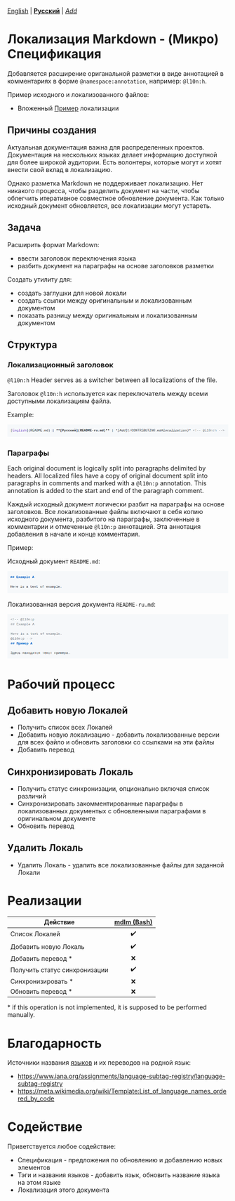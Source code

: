 [English](README.md) | **[Русский](README-ru.md)** | *[Add](/CONTRIBUTING.md#localization)* <!-- @l10n:h -->
<!-- @l10n:p
# Markdown Localization - (Micro) Specification

Introducing extension of the original markup format with annotations in comments in the form of `@namespace:annotation`, example: `@l10n:h`.

Example of original and localized files:
* Nested [Example](example/README.md) localization
@l10n:p -->
# Локализация Markdown - (Микро) Спецификация

Добавляется расширение ориганальной разметки в виде аннотацией в комментариях в форме `@namespace:annotation`, например: `@l10n:h`.

Пример исходного и локализованного файлов:
* Вложенный [Пример](example/README.md) локализации

<!-- @l10n:p
## Motivation

Comprehensive documentation is important for distributed projects.
Documentation in multiple languages makes the information available to wider audience.
There are volunteers, who can and want to contribute with localization.

However, Markdown markup does not support localization.
There is no process to chunk doc in pieces to facilitate iterative collaborative document update.
As soon as a original document is updated, all localizations can become outdated.
@l10n:p -->
## Причины создания

Актуальная документация важна для распределенных проектов.
Документация на нескольких языках делает информацию доступной для более широкой аудитории.
Есть волонтеры, которые могут и хотят внести свой вклад в локализацию.

Однако разметка Markdown не поддерживает локализацию.
Нет никакого процесса, чтобы разделить документ на части, чтобы облегчить итеративное совместное обновление документа.
Как только исходный документ обновляется, все локализации могут устареть.

<!-- @l10n:p
## Objective

Enhance Markdown format:
* introduce language switching header
* split document into paragraphs based on markup headers

Create utility to:
* generate stubs for a new locale
* create references between original and localized document
* show the difference between original and localized document
@l10n:p -->
## Задача

Расширить формат Markdown:
* ввести заголовок переключения языка
* разбить документ на параграфы на основе заголовков разметки

Создать утилиту для:
* создать заглушки для новой локали
* создать ссылки между оригинальным и локализованным документом
* показать разницу между оригинальным и локализованным документом

<!-- @l10n:p
## Structure
@l10n:p -->
## Структура

<!-- @l10n:p
### Localization Header

`@l10n:h` Header serves as a switcher between all localizations of the file.

Example:

![Localization Header Example](https://raw.githubusercontent.com/markdown-l10n/markdown-l10n-spec/assets/example-header.png)
@l10n:p -->
### Локализационный заголовок

`@l10n:h` Header serves as a switcher between all localizations of the file.

Заголовок `@l10n:h` используется как переключатель между всеми доступными локализациям файла.

Example:

![Пример локализационного заголовка](https://raw.githubusercontent.com/markdown-l10n/markdown-l10n-spec/assets/example-header.png)

<!-- @l10n:p
### Paragraphs

Each original document is logically split into paragraphs delimited by headers. All localized files have a copy of original document split into paragraphs in comments and marked with a `@l10n:p` annotation. This annotation is added to the start and end of the paragraph comment.

Example:

Original document `README.md`:

![Localization Paragraph Example - original document](https://raw.githubusercontent.com/markdown-l10n/markdown-l10n-spec/assets/example-paragraph-original.png)

Localized document version `README-ru.md`:

![Localization Paragraph Example - localized document](https://raw.githubusercontent.com/markdown-l10n/markdown-l10n-spec/assets/example-paragraph-localized.png)
@l10n:p -->
### Параграфы

Each original document is logically split into paragraphs delimited by headers. All localized files have a copy of original document split into paragraphs in comments and marked with a `@l10n:p` annotation. This annotation is added to the start and end of the paragraph comment.

Каждый исходный документ логически разбит на параграфы на основе заголовков. Все локализованные файлы включают в себя копию исходного документа, разбитого на параграфы, заключенные в комментарии и отмеченные `@l10n:p` аннотацией. Эта аннотация добавления в начале и конце комментария.

Пример:

Исходный документ `README.md`:

![Пример локализационного параграфа - исходный документ](https://raw.githubusercontent.com/markdown-l10n/markdown-l10n-spec/assets/example-paragraph-original.png)

Локализованная версия документа `README-ru.md`:

![Пример локализационного параграфа - локализованный документ](https://raw.githubusercontent.com/markdown-l10n/markdown-l10n-spec/assets/example-paragraph-localized.png)

<!-- @l10n:p
# Workflow
@l10n:p -->
# Рабочий процесс

<!-- @l10n:p
## Add new Locale

* List Available Locales
* Add New Locale - add localized version for all files and update headers to have links to these files
* Add translation
@l10n:p -->
## Добавить новую Локалей

* Получить список всех Локалей
* Добавить новую локализацию - добавить локализованные версии для всех файло и обновить заголовки со ссылками на эти файлы
* Добавить перевод

<!-- @l10n:p
## Sync Locale

* Check Sync Status, optionally with list of differences
* Sync commented paragraphs in localized documents with updated paragraphs from original document
* Update translation
@l10n:p -->
## Синхронизировать Локаль

* Получить статус синхронизации, опционально включая список различий
* Синхронизировать закомментированные параграфы в локализованных документых с обновленными параграфами в оригинальном документе
* Обновить перевод

<!-- @l10n:p
## Remove Locale

* Remove Locale - remove all localized files for specific Locale
@l10n:p -->
## Удалить Локаль

* Удалить Локаль - удалить все локализованные файлы для заданной Локали

<!-- @l10n:p
# Implementations

| Operation            | [mdlm (Bash)](https://github.com/markdown-l10n/mdlm-sh) |
| -------------------- | :-----------------------------------------------------: |
| List Locales         | :heavy_check_mark:                                      |
| Add New Locale       | :heavy_check_mark:                                      |
| Add translation *    | :x:                                                     |
| Check Sync Status    | :heavy_check_mark:                                      |
| Sync *               | :x:                                                     |
| Update translation * | :x:                                                     |

\* if this operation is not implemented, it is supposed to be performed manually.
@l10n:p -->
# Реализации

| Действие                      | [mdlm (Bash)](https://github.com/markdown-l10n/mdlm-sh) |
| ----------------------------- | :-----------------------------------------------------: |
| Список Локалей                | :heavy_check_mark:                                      |
| Добавить новую Локаль         | :heavy_check_mark:                                      |
| Добавить перевод *            | :x:                                                     |
| Получить статус синхронизации | :heavy_check_mark:                                      |
| Синхронизировать *            | :x:                                                     |
| Обновить перевод *            | :x:                                                     |

\* if this operation is not implemented, it is supposed to be performed manually.

<!-- @l10n:p
# Credits

Sources for [languages](languages.txt) and their native translations:
* https://www.iana.org/assignments/language-subtag-registry/language-subtag-registry
* https://meta.wikimedia.org/wiki/Template:List_of_language_names_ordered_by_code
@l10n:p -->
# Благодарность

Источники названия [языков](languages.txt) и их переводов на родной язык:
* https://www.iana.org/assignments/language-subtag-registry/language-subtag-registry
* https://meta.wikimedia.org/wiki/Template:List_of_language_names_ordered_by_code

<!-- @l10n:p
# Contributing

All contributions are welcome:
* Specification - proposals for updates and additions
* Language tags and names - add language, update native name of the language
* Localization of this document
@l10n:p -->
# Содействие

Приветствуется любое содействие:
* Спецификация - предложения по обновлению и добавлению новых элементов
* Тэги и названия языков - добавить язык, обновить название языка на этом языке
* Локализация этого документа
